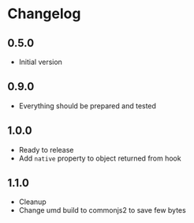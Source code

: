 # Changelog

## 0.5.0

- Initial version

## 0.9.0

- Everything should be prepared and tested

## 1.0.0

- Ready to release
- Add `native` property to object returned from hook

## 1.1.0

- Cleanup
- Change umd build to commonjs2 to save few bytes
